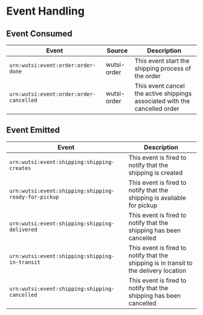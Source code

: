 # Event Handling

## Event Consumed

| Event                                   | Source      | Description                                                                |
|-----------------------------------------|-------------|----------------------------------------------------------------------------|
| `urn:wutsi:event:order:order-done`      | wutsi-order | This event start the shipping process of the order                         |
| `urn:wutsi:event:order:order-cancelled` | wutsi-order | This event cancel the active shippings associated with the cancelled order |

## Event Emitted

| Event                                                | Description                                                                            |
|------------------------------------------------------|----------------------------------------------------------------------------------------|
| `urn:wutsi:event:shipping:shipping-creates`          | This event is fired to notify that the shipping is created                             |
| `urn:wutsi:event:shipping:shipping-ready-for-pickup` | This event is fired to notify that the shipping is available for pickup                |
| `urn:wutsi:event:shipping:shipping-delivered`        | This event is fired to notify that the shipping has been cancelled                     |
| `urn:wutsi:event:shipping:shipping-in-transit`       | This event is fired to notify that the shipping is in transit to the delivery location |
| `urn:wutsi:event:shipping:shipping-cancelled`        | This event is fired to notify that the shipping has been cancelled                     |
